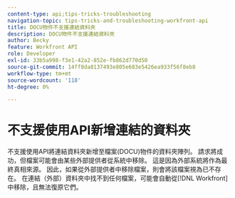 ```yaml
---
content-type: api;tips-tricks-troubleshooting
navigation-topic: tips-tricks-and-troubleshooting-workfront-api
title: DOCU物件不支援連結資料夾
description: DOCU物件不支援連結資料夾
author: Becky
feature: Workfront API
role: Developer
exl-id: 33b5a998-f3e1-42a2-852e-fb862d770d50
source-git-commit: 14ff8da8137493e805e683e5426ea933f56f8eb8
workflow-type: tm+mt
source-wordcount: '118'
ht-degree: 0%

---
```


# 不支援使用API新增連結的資料夾

不支援使用API將連結資料夾新增至檔案(DOCU)物件的資料夾陣列。 請求將成功，但檔案可能會由某些外部提供者從系統中移除。 這是因為外部系統將作為最終真相來源。 因此，如果從外部提供者中移除檔案，則會將該檔案視為已不存在。 在連結（外部）資料夾中找不到任何檔案，可能會自動從[!DNL Workfront]中移除，且無法復原它們。
